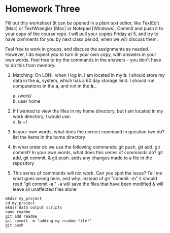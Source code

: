 # Homework Three

Fill out this worksheet (it can be opened in a plain text editor, like TextEdit [Mac] or TextWrangler [Mac] or Notepad [Windows]. Commit and push it to your copy of the course repo. I will pull your copies Friday at 5, and try to have comments for you by next class period, when we will discuss them. 

Feel free to work in groups, and discuss the assignments as needed. However, I do expect you to turn in your own copy, with answers in your own words. Feel free to try the commands in the answers - you don't have to do this from memory.

1. Matching: On LONI, when I log in, I am located in my __b__. I should store my data in the __a___ system, which has a 
60 day storage limit. I should run computations in the __a__, and not in the __b___.

	a. /work/  
	b. user home

2. If I wanted to view the files in my home directory, but I am located in my work directory, I would use:  
	c. ls ~/ 
	
3. In your own words, what does the correct command in question two do? 
list the items in the home directory

4. In what order do we use the following commands: git push, git add, git commit? In your own words, what does this series of commands do? 
git add, git commit, & git push.
adds any changes made to a file in the repository 

5. This series of commands will not work. Can you spot the issue? Tell me what goes wrong here, and why.
Instead of git "commit -m" it should read "git commit -a."
-a will save the files that have been modified & will leave all unaffected files alone
```
mkdir my_project
cd my_project
mkdir data output scripts
nano readme
git add readme
git commit -m "adding my readme file!"
git push
```
